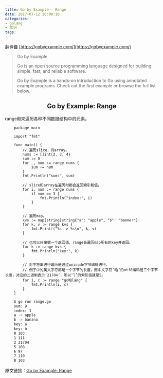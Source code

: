 ```yaml
---
title: Go by Example - Range
date: 2017-07-12 16:00:10
categories:
- golang
- 笔记
tags:
---
```


翻译自 [https://gobyexample.com/](https://gobyexample.com/)

> Go by Example
> 
> Go is an open source programming language designed for building simple, fast, and reliable software.
> 
> Go by Example is a hands-on introduction to Go using annotated example programs. Check out the first example or browse the full list below.

## <center>Go by Example: Range</center>

range用来遍历各种不同数据结构中的元素。

```golang
    package main

    import "fmt"

    func main() {
        // 遍历slice，同array。
        nums := []int{2, 3, 4}
        sum := 0
        for _, num := range nums {
            sum += num
        }
        fmt.Println("sum:", sum)

        // slice和array在遍历时都会返回索引和值。
        for i, num := range nums {
            if num == 3 {
                fmt.Println("index:", i)
            }
        }

        // 遍历map。
        kvs := map[string]string{"a": "apple", "b": "banner"}
        for k, v := range kvs {
            fmt.Printf("%s -> %s\n", k, v)
        }

        // 也可以只接收一个返回值，range会遍历map所有的key并返回。
        for k := range kvs {
            fmt.Println("key:", k)
        }

        // 对字符串进行遍历是通过unicode字节编码进行。
        // 例子中的英文字符都是一个字节的长度，而中文字符‘哈’的utf8编码是三个字节长度，对应的二进制表示‘21704’，所以‘l’的索引值就是5。
        for i, c := range "go哈lang" {
            fmt.Println(i, c)
        }
    }
```

```bash
    $ go run range.go
    sum: 9
    index: 1
    a -> apple
    b -> banana
    key: a
    key: b
    0 103
    1 111
    2 21704
    5 108
    6 97
    7 110
    8 103
```

原文链接：[Go by Example: Range](https://gobyexample.com/range)







